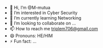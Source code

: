 - 👋 Hi, I’m @M-mutua
- 👀 I’m interested in Cyber Security
- 🌱 I’m currently learning Networking
- 💞️ I’m looking to collaborate on ...
- 📫 How to reach me triplem706@gmail.com
- 😄 Pronouns: HE/HIM
- ⚡ Fun fact: ...

<!---
M-mutua/M-mutua is a ✨ special ✨ repository because its `README.md` (this file) appears on your GitHub profile.
You can click the Preview link to take a look at your changes.
--->

